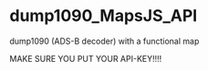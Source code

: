 # dump1090_MapsJS_API
dump1090 (ADS-B decoder) with a functional map


MAKE SURE YOU PUT YOUR API-KEY!!!!

